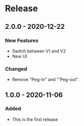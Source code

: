 # Release

## 2.0.0 - 2020-12-22

### New  Features

* Switch between V1 and V2
* New UI

### Changed

* Remove "Peg-in" and "'Peg-out".

## 1.0.0 - 2020-11-06

### Added

* This is the first release




